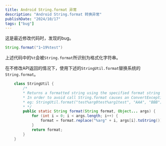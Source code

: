```yaml
---
title: Android String.format 异常
description: "Android String.format 转换异常"
publishDate: "2024/10/17"
tags: ["bug"]
---
```


这是最近修改代码时，发现的bug。

```java
String.format("1~19%test")
```

上述代码中的`%t`会被`String.format`所识别为格式化字符串。

在不修改API返回的情况下，使用下述的`StringUtil.format`替换系统的`String.format`。

```java
    class StringUtil {
        /*
        * Returns a formatted string using the specified format string and arguments.
        * In order to avoid call String.format causes an ConvertException (25%ア)
        * eg: StringUtil.format("test%arg0test%arg1test", "AAA", "BBB") // testAAAtestBBBtest
        * */
        public static String format(String format, Object... args) {
            for (int i = 0; i < args.length; i++) {
                format = format.replace("%arg" + i, args[i].toString());
            }
            return format;
        }
    }
```